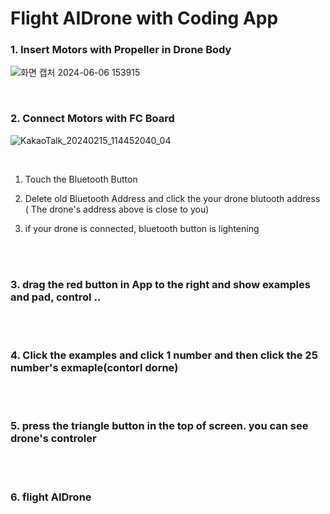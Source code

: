 # Flight AIDrone with Coding App 

### 1. Insert Motors with Propeller in Drone Body 

![화면 캡처 2024-06-06 153915](https://github.com/irbrain/AIDrone/assets/122161666/0b12acce-e264-49c1-9323-b3e1c81d0a19)

<br/>

### 2. Connect Motors with FC Board 

![KakaoTalk_20240215_114452040_04](https://github.com/irbrain/AIDrone/assets/122161666/7114d3f5-fd71-4d65-9172-90a3b6e1d180)


<br/>

1) Touch the Bluetooth Button




2) Delete old Bluetooth Address and click the your drone blutooth address 
   ( The drone's address above is close to you)
  

 
 3) if your drone is connected, bluetooth button is lightening 



<br/><br/>
### 3. drag the red button in App to the right and  show examples and pad, control .. 



<br/><br/>
### 4. Click the examples and click 1 number and then click the 25 number's exmaple(contorl dorne)



<br/><br/>
### 5. press the triangle button in the top of screen. you can see drone's controler



<br/><br/>
### 6. flight AIDrone 









